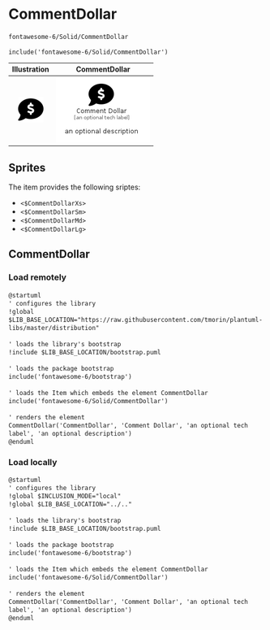 # CommentDollar


```text
fontawesome-6/Solid/CommentDollar
```

```text
include('fontawesome-6/Solid/CommentDollar')
```



| Illustration | CommentDollar |
| :---: | :---: |
| ![illustration for Illustration](../../fontawesome-6/Solid/CommentDollar.png) | ![illustration for CommentDollar](../../fontawesome-6/Solid/CommentDollar.Local.png) |



## Sprites
The item provides the following sriptes:

- `<$CommentDollarXs>`
- `<$CommentDollarSm>`
- `<$CommentDollarMd>`
- `<$CommentDollarLg>`





## CommentDollar

### Load remotely
```plantuml
@startuml
' configures the library
!global $LIB_BASE_LOCATION="https://raw.githubusercontent.com/tmorin/plantuml-libs/master/distribution"

' loads the library's bootstrap
!include $LIB_BASE_LOCATION/bootstrap.puml

' loads the package bootstrap
include('fontawesome-6/bootstrap')

' loads the Item which embeds the element CommentDollar
include('fontawesome-6/Solid/CommentDollar')

' renders the element
CommentDollar('CommentDollar', 'Comment Dollar', 'an optional tech label', 'an optional description')
@enduml
```

### Load locally
```plantuml
@startuml
' configures the library
!global $INCLUSION_MODE="local"
!global $LIB_BASE_LOCATION="../.."

' loads the library's bootstrap
!include $LIB_BASE_LOCATION/bootstrap.puml

' loads the package bootstrap
include('fontawesome-6/bootstrap')

' loads the Item which embeds the element CommentDollar
include('fontawesome-6/Solid/CommentDollar')

' renders the element
CommentDollar('CommentDollar', 'Comment Dollar', 'an optional tech label', 'an optional description')
@enduml
```

